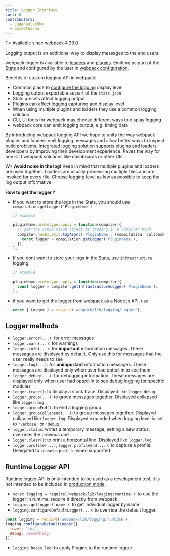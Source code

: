 ```yaml
---
title: Logger Interface
sort: 6
contributors:
  - EugeneHlushko
  - anikethsaha
---
```


T> Available since webpack 4.39.0

Logging output is an additional way to display messages to the end users.

webpack logger is available to [loaders](/loaders/) and [plugins](/api/plugins/#logging). Emitting as part of the [Stats](/api/stats/) and configured by the user in [webpack configuration](/configuration/).

Benefits of custom logging API in webpack:

- Common place to [configure the logging](/configuration/stats/#statslogging) display level
- Logging output exportable as part of the `stats.json`
- Stats presets affect logging output
- Plugins can affect logging capturing and display level
- When using multiple plugins and loaders they use a common logging solution
- CLI, UI tools for webpack may choose different ways to display logging
- webpack core can emit logging output, e.g. timing data

By introducing webpack logging API we hope to unify the way webpack plugins and loaders emit logging messages and allow better ways to inspect build problems. Integrated logging solution supports plugins and loaders developers by improving their development experience. Paves the way for non-CLI webpack solutions like dashboards or other UIs.

W> __Avoid noise in the log!__ Keep in mind that multiple plugins and loaders are used together. Loaders are usually processing multiple files and are invoked for every file. Choose logging level as low as possible to keep the log output informative.

__How to get the logger ?__

- If you want to store the logs in the Stats, you should use `compilation.getLogger('PluginName')`

  ```javascript
  // example

  pluginName.prototype.apply = function(compiler){
    // get the compilation object by tapping in a compiler hook
    compiler.hooks.emit.tapAsync('PluginName', (compilation, callback) => {
      const logger = compilation.getLogger('PluginName');
    });
  };

  ```

- If you dont want to store your logs in the Stats, use `infrastructure` logging

  ```javascript
  // example

  pluginName.prototype.apply = function(compiler){
    const logger = compiler.getInfrastructureLogger('PluginName');
  };
  ```

- if you want to get the logger from webpack as a Node.js API, use

  ```javascript
  const { Logger } = require('webpack/lib/logging/Logger');
  ```

## Logger methods

- `logger.error(...)`: for error messages
- `logger.warn(...)`: for warnings
- `logger.info(...)`: for __important__ information messages. These messages are displayed by default. Only use this for messages that the user really needs to see
- `logger.log(...)`: for __unimportant__ information messages. These messages are displayed only when user had opted-in to see them
- `logger.debug(...)`: for debugging information. These messages are displayed only when user had opted-in to see debug logging for specific modules
- `logger.trace()`: to display a stack trace. Displayed like `logger.debug`
- `logger.group(...)`: to group messages together. Displayed collapsed like `logger.log`
- `logger.groupEnd()`: to end a logging group
- `logger.groupCollapsed(...)`: to group messages together. Displayed collapsed like `logger.log`. Displayed expanded when logging level is set to `'verbose'` or `'debug'`.
- `logger.status`: writes a temporary message, setting a new status, overrides the previous one
- `logger.clear()`: to print a horizontal line. Displayed like `logger.log`
- `logger.profile(...)`, `logger.profileEnd(...)`: to capture a profile. Delegated to `console.profile` when supported

## Runtime Logger API

Runtime logger API is only intended to be used as a development tool, it is not intended to be included in [production mode](/configuration/mode/#mode-production).

- `const logging = require('webpack/lib/logging/runtime')`: to use the logger in runtime, require it directly from webpack
- `logging.getLogger('name')`: to get individual logger by name
- `logging.configureDefaultLogger(...)`: to override the default logger.

```javascript
const logging = require('webpack/lib/logging/runtime');
logging.configureDefaultLogger({
  level: 'log',
  debug: /something/
});
```

- `logging.hooks.log`: to apply Plugins to the runtime logger
